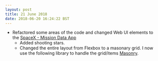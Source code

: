 ```yaml
---
layout: post
title: 21 June 2018 
date: 2018-06-20 16:24:22 BST
---
```

+ Refactored some areas of the code and changed Web UI elements to the [SpaceX - Mission Data App](https://jackwebdev.github.io/SpaceX-Mission-Data/)
  - Added shooting stars.
  - Changed the entire layout from Flexbox to a masonary grid. I now use the following library to handle the grid/items [Masonry](https://masonry.desandro.com).
